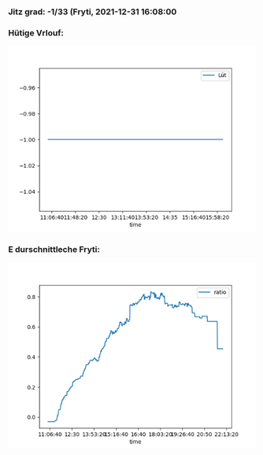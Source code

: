### Jitz grad: -1/33 (Fryti, 2021-12-31 16:08:00

### Hütige Vrlouf:
![Graph](Today.png)

### E durschnittleche Fryti:
![Graph](Fryti.png)